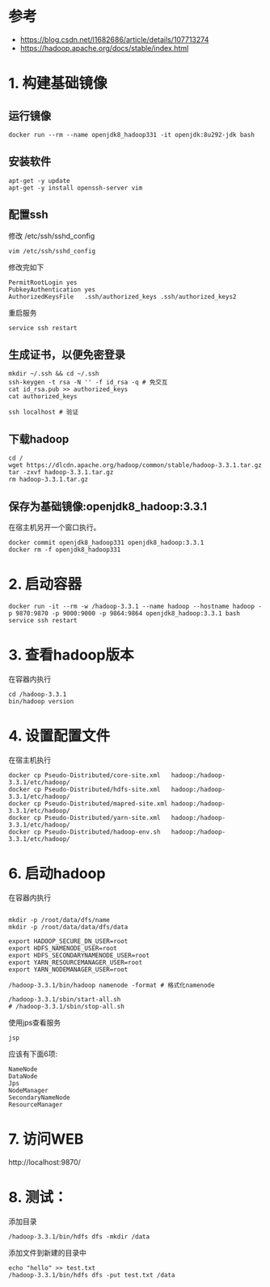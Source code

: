 # 参考
- https://blog.csdn.net/l1682686/article/details/107713274
- https://hadoop.apache.org/docs/stable/index.html

# 1. 构建基础镜像
## 运行镜像
```
docker run --rm --name openjdk8_hadoop331 -it openjdk:8u292-jdk bash
```

## 安装软件
```
apt-get -y update
apt-get -y install openssh-server vim
```

## 配置ssh
修改 /etc/ssh/sshd_config
```
vim /etc/ssh/sshd_config
```

修改完如下
```
PermitRootLogin yes
PubkeyAuthentication yes
AuthorizedKeysFile   .ssh/authorized_keys .ssh/authorized_keys2
```
重启服务
```
service ssh restart
```

## 生成证书，以便免密登录
```
mkdir ~/.ssh && cd ~/.ssh
ssh-keygen -t rsa -N '' -f id_rsa -q # 免交互
cat id_rsa.pub >> authorized_keys
cat authorized_keys

ssh localhost # 验证
```


## 下载hadoop
```
cd /
wget https://dlcdn.apache.org/hadoop/common/stable/hadoop-3.3.1.tar.gz
tar -zxvf hadoop-3.3.1.tar.gz
rm hadoop-3.3.1.tar.gz
```


## 保存为基础镜像:openjdk8_hadoop:3.3.1
在宿主机另开一个窗口执行。
```
docker commit openjdk8_hadoop331 openjdk8_hadoop:3.3.1
docker rm -f openjdk8_hadoop331
```


# 2. 启动容器
```
docker run -it --rm -w /hadoop-3.3.1 --name hadoop --hostname hadoop -p 9870:9870 -p 9000:9000 -p 9864:9864 openjdk8_hadoop:3.3.1 bash
service ssh restart
```


# 3. 查看hadoop版本
在容器内执行
```
cd /hadoop-3.3.1
bin/hadoop version
```


# 4. 设置配置文件
在宿主机执行
```
docker cp Pseudo-Distributed/core-site.xml   hadoop:/hadoop-3.3.1/etc/hadoop/
docker cp Pseudo-Distributed/hdfs-site.xml   hadoop:/hadoop-3.3.1/etc/hadoop/
docker cp Pseudo-Distributed/mapred-site.xml hadoop:/hadoop-3.3.1/etc/hadoop/
docker cp Pseudo-Distributed/yarn-site.xml   hadoop:/hadoop-3.3.1/etc/hadoop/
docker cp Pseudo-Distributed/hadoop-env.sh   hadoop:/hadoop-3.3.1/etc/hadoop/
```

# 6. 启动hadoop
在容器内执行
```

mkdir -p /root/data/dfs/name
mkdir -p /root/data/data/dfs/data

export HADOOP_SECURE_DN_USER=root 
export HDFS_NAMENODE_USER=root 
export HDFS_SECONDARYNAMENODE_USER=root 
export YARN_RESOURCEMANAGER_USER=root 
export YARN_NODEMANAGER_USER=root

/hadoop-3.3.1/bin/hadoop namenode -format # 格式化namenode

/hadoop-3.3.1/sbin/start-all.sh
# /hadoop-3.3.1/sbin/stop-all.sh
```

使用jps查看服务
```
jsp
```

应该有下面6项:
```
NameNode
DataNode
Jps
NodeManager
SecondaryNameNode
ResourceManager
```


# 7. 访问WEB
http://localhost:9870/


# 8. 测试：
添加目录
```
/hadoop-3.3.1/bin/hdfs dfs -mkdir /data
```

添加文件到新建的目录中
```
echo "hello" >> test.txt
/hadoop-3.3.1/bin/hdfs dfs -put test.txt /data
```
